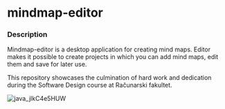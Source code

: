# mindmap-editor

### Description
Mindmap-editor is a desktop application for creating mind maps. Editor makes it possible to create projects in which you can add mind maps, edit them and save for later use.

This repository showcases the culmination of hard work and dedication during the Software Design course at Računarski fakultet.

![java_jlkC4e5HUW](https://user-images.githubusercontent.com/39498958/208268984-b51b9ca7-3b61-4553-b549-a8b94dbc3bee.png)



